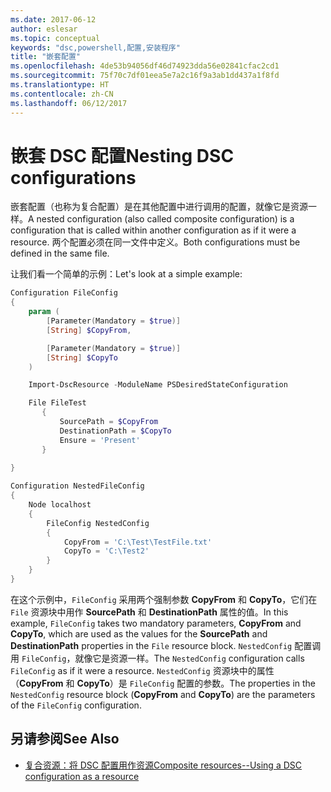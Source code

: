 ```yaml
---
ms.date: 2017-06-12
author: eslesar
ms.topic: conceptual
keywords: "dsc,powershell,配置,安装程序"
title: "嵌套配置"
ms.openlocfilehash: 4de53b94056df46d74923dda56e02841cfac2cd1
ms.sourcegitcommit: 75f70c7df01eea5e7a2c16f9a3ab1dd437a1f8fd
ms.translationtype: HT
ms.contentlocale: zh-CN
ms.lasthandoff: 06/12/2017
---
```

# <a name="nesting-dsc-configurations"></a><span data-ttu-id="1962d-103">嵌套 DSC 配置</span><span class="sxs-lookup"><span data-stu-id="1962d-103">Nesting DSC configurations</span></span>

<span data-ttu-id="1962d-104">嵌套配置（也称为复合配置）是在其他配置中进行调用的配置，就像它是资源一样。</span><span class="sxs-lookup"><span data-stu-id="1962d-104">A nested configuration (also called composite configuration) is a configuration that is called within another configuration as if it were a resource.</span></span>
<span data-ttu-id="1962d-105">两个配置必须在同一文件中定义。</span><span class="sxs-lookup"><span data-stu-id="1962d-105">Both configurations must be defined in the same file.</span></span>

<span data-ttu-id="1962d-106">让我们看一个简单的示例：</span><span class="sxs-lookup"><span data-stu-id="1962d-106">Let's look at a simple example:</span></span>

```powershell
Configuration FileConfig 
{
    param (
        [Parameter(Mandatory = $true)]
        [String] $CopyFrom,

        [Parameter(Mandatory = $true)]
        [String] $CopyTo
    )

    Import-DscResource -ModuleName PSDesiredStateConfiguration

    File FileTest
       {
           SourcePath = $CopyFrom
           DestinationPath = $CopyTo
           Ensure = 'Present'
       }
    
}

Configuration NestedFileConfig
{
    Node localhost
    {
        FileConfig NestedConfig
        {
            CopyFrom = 'C:\Test\TestFile.txt'
            CopyTo = 'C:\Test2'
        }
    }
}
```

<span data-ttu-id="1962d-107">在这个示例中，`FileConfig` 采用两个强制参数 **CopyFrom** 和 **CopyTo**，它们在 `File` 资源块中用作 **SourcePath** 和 **DestinationPath** 属性的值。</span><span class="sxs-lookup"><span data-stu-id="1962d-107">In this example, `FileConfig` takes two mandatory parameters,  **CopyFrom** and **CopyTo**, which are used as the values for the **SourcePath** and **DestinationPath** properties in the `File` resource block.</span></span> <span data-ttu-id="1962d-108">`NestedConfig` 配置调用 `FileConfig`，就像它是资源一样。</span><span class="sxs-lookup"><span data-stu-id="1962d-108">The `NestedConfig` configuration calls `FileConfig` as if it were a resource.</span></span>
<span data-ttu-id="1962d-109">`NestedConfig` 资源块中的属性（**CopyFrom** 和 **CopyTo**）是 `FileConfig` 配置的参数。</span><span class="sxs-lookup"><span data-stu-id="1962d-109">The properties in the `NestedConfig` resource block (**CopyFrom** and **CopyTo**) are the parameters of the `FileConfig` configuration.</span></span>

## <a name="see-also"></a><span data-ttu-id="1962d-110">另请参阅</span><span class="sxs-lookup"><span data-stu-id="1962d-110">See Also</span></span>

- [<span data-ttu-id="1962d-111">复合资源：将 DSC 配置用作资源</span><span class="sxs-lookup"><span data-stu-id="1962d-111">Composite resources--Using a DSC configuration as a resource</span></span>](authoringResourceComposite.md)

